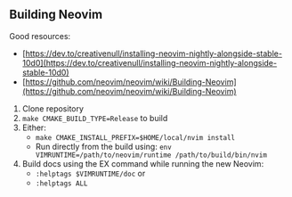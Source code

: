 ## Building Neovim

Good resources:

- [https://dev.to/creativenull/installing-neovim-nightly-alongside-stable-10d0](https://dev.to/creativenull/installing-neovim-nightly-alongside-stable-10d0)
- [https://github.com/neovim/neovim/wiki/Building-Neovim](https://github.com/neovim/neovim/wiki/Building-Neovim)

1. Clone repository
2. `make CMAKE_BUILD_TYPE=Release` to build
3. Either:
    - `make CMAKE_INSTALL_PREFIX=$HOME/local/nvim install`
    - Run directly from the build using: `env VIMRUNTIME=/path/to/neovim/runtime /path/to/build/bin/nvim`
4. Build docs using the EX command while running the new Neovim:
    - `:helptags $VIMRUNTIME/doc` or
    - `:helptags ALL`

